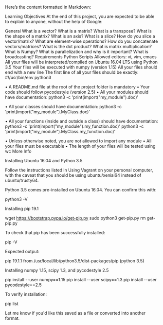Here’s the content formatted in Markdown:

Learning Objectives
At the end of this project, you are expected to be able to explain to anyone, without the help of Google:

General
What is a vector?
What is a matrix?
What is a transpose?
What is the shape of a matrix?
What is an axis?
What is a slice?
How do you slice a vector/matrix?
What are element-wise operations?
How do you concatenate vectors/matrices?
What is the dot product?
What is matrix multiplication?
What is Numpy?
What is parallelization and why is it important?
What is broadcasting?
Requirements
Python Scripts
Allowed editors: vi, vim, emacs
All your files will be interpreted/compiled on Ubuntu 16.04 LTS using Python 3.5
Your files will be executed with numpy (version 1.15)
All your files should end with a new line
The first line of all your files should be exactly:
#!/usr/bin/env python3

  •	A README.md file at the root of the project folder is mandatory
  •	Your code should follow pycodestyle (version 2.5)
  •	All your modules should have documentation:
python3 -c 'print(import("my_module").doc)'

•	All your classes should have documentation:
python3 -c 'print(import("my_module").MyClass.doc)'

•	All your functions (inside and outside a class) should have documentation:
python3 -c 'print(import("my_module").my_function.doc)' python3 -c 'print(import("my_module").MyClass.my_function.doc)'

•	Unless otherwise noted, you are not allowed to import any module
•	All your files must be executable
•	The length of your files will be tested using wc
More Info

Installing Ubuntu 16.04 and Python 3.5

Follow the instructions listed in Using Vagrant on your personal computer, with the caveat that you should be using ubuntu/xenial64 instead of ubuntu/trusty64.

Python 3.5 comes pre-installed on Ubuntu 16.04. You can confirm this with:

python3 -V

Installing pip 19.1

wget https://bootstrap.pypa.io/get-pip.py sudo python3 get-pip.py rm get-pip.py

To check that pip has been successfully installed:

pip -V

Expected output:

pip 19.1.1 from /usr/local/lib/python3.5/dist-packages/pip (python 3.5)

Installing numpy 1.15, scipy 1.3, and pycodestyle 2.5

pip install --user numpy==1.15 pip install --user scipy==1.3 pip install --user pycodestyle==2.5

To verify installation:

pip list

Let me know if you'd like this saved as a file or converted into another format.
